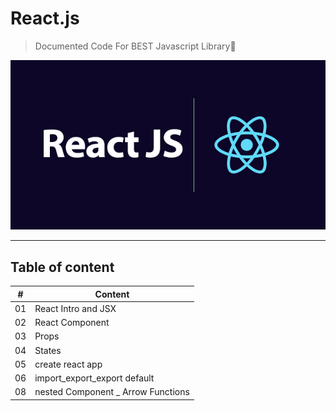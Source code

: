 # React.js 
> Documented Code For BEST Javascript Library🔵
<p align="center">
  <img src='img.png'>
</p>

<hr>

## Table of content


| #  | Content |
|----|---------|
| 01 | React Intro and JSX      |
| 02 |   React Component      |  
| 03 |   Props      |  
| 04 | States |
| 05 | create react app|
| 06 | import_export_export default|
| 08 | nested Component _ Arrow Functions|
